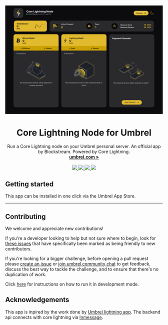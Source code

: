 <p align="center">
  <a href="https://umbrel.com">
    <img src="./.github/images/Dashboard.png" alt="Core Lightning Dashboard">
  </a>
  <h1 align="center">Core Lightning Node for Umbrel</h1>
  <p align="center">
    Run a Core Lightning node on your Umbrel personal server. An official app by Blockstream. Powered by Core Lightning.
    <br />
    <a href="https://umbrel.com"><strong>umbrel.com »</strong></a>
    <br />
    <br />
    <a href="https://twitter.com/umbrel">
      <img src="https://img.shields.io/twitter/follow/umbrel?style=social" />
    </a>
    <a href="https://t.me/getumbrel">
      <img src="https://img.shields.io/badge/community-chat-%235351FB">
    </a>
    <a href="https://reddit.com/r/getumbrel">
      <img src="https://img.shields.io/reddit/subreddit-subscribers/getumbrel?style=social">
    </a>
    <a href="https://community.getumbrel.com">
      <img src="https://img.shields.io/badge/community-forum-%235351FB">
    </a>
  </p>
</p>

## Getting started

This app can be installed in one click via the Umbrel App Store.

---

## Contributing

We welcome and appreciate new contributions!

If you're a developer looking to help but not sure where to begin, look for [these issues](https://github.com/ElementsProject/umbrel-core-lightning/issues?q=is%3Aissue+is%3Aopen+label%3A%22good+first+issue%22) that have specifically been marked as being friendly to new contributors.

If you're looking for a bigger challenge, before opening a pull request please [create an issue](https://github.com/ElementsProject/umbrel-core-lightning/issues/new/choose) or [join umbrel community chat](https://t.me/getumbrel) to get feedback, discuss the best way to tackle the challenge, and to ensure that there's no duplication of work.

Click [here](./docs/Contributing.md) for instructions on how to run it in development mode.

## Acknowledgements

This app is inpired by the work done by [Umbrel lightning app](https://github.com/getumbrel/umbrel-lightning).
The backend api connects with core lightning via [lnmessage](https://github.com/aaronbarnardsound/lnmessage).
